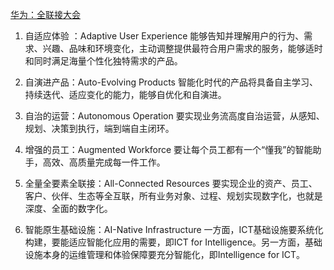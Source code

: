 [华为：全联接大会](https://www.fromgeek.com/geeksays/70-654381.html)

1. 自适应体验 ：Adaptive User Experience
	能够告知并理解用户的行为、需求、兴趣、品味和环境变化，主动调整提供最符合用户需求的服务，能够适时和同时满足海量个性化独特需求的产品。

2. 自演进产品：Auto-Evolving Products
	智能化时代的产品将具备自主学习、持续迭代、适应变化的能力，能够自优化和自演进。

3. 自治的运营：Autonomous Operation
	要实现业务流高度自治运营，从感知、规划、决策到执行，端到端自主闭环。

4. 增强的员工：Augmented Workforce
	要让每个员工都有一个“懂我”的智能助手，高效、高质量完成每一件工作。

5. 全量全要素全联接：All-Connected Resources
	要实现企业的资产、员工、客户、伙伴、生态等全互联，所有业务对象、过程、规划实现数字化，也就是深度、全面的数字化。

6. 智能原生基础设施：AI-Native Infrastructure
	一方面，ICT基础设施要系统化构建，要能适应智能化应用的需要，即ICT for Intelligence。另一方面，基础设施本身的运维管理和体验保障要充分智能化，即Intelligence for ICT。